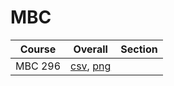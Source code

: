 # MBC

| Course | Overall | Section |
| ------ | ------- | ------- |
| MBC 296 | [csv](https://github.com/UCSD-Historical-Enrollment-Data/2025Spring/blob/main/overall/MBC%20296.csv), [png](https://raw.githubusercontent.com/UCSD-Historical-Enrollment-Data/2025Spring/main/plot_overall/MBC%20296.png) |  |
